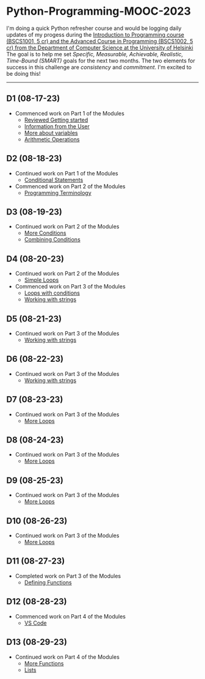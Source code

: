 # Python-Programming-MOOC-2023

I'm doing a quick Python refresher course and would be logging daily updates of my progess during the [Introduction to Programming course (BSCS1001, 5 cr) and the Advanced Course in Programming (BSCS1002, 5 cr) from the Department of Computer Science at the University of Helsinki]([https://programming-23.mooc.fi/]) The goal is to help me set *Specific, Measurable, Achievable, Realistic, Time-Bound (SMART)* goals for the next two months. The two elements for success in this challenge are *consistency* and *commitment*. I'm excited to be doing this!

___

## D1 (08-17-23)

- Commenced work on Part 1 of the Modules
  - [Reviewed Getting started](https://programming-23.mooc.fi/part-1/1-getting-started/)
  - [Information from the User](https://programming-23.mooc.fi/part-1/2-information-from-the-user/)
  - [More about variables](https://programming-23.mooc.fi/part-1/3-more-about-variables)
  - [Arithmetic Operations](https://programming-23.mooc.fi/part-1/4-arithmetic-operations)

## D2 (08-18-23)

- Continued work on Part 1 of the Modules
  - [Conditional Statements](https://programming-23.mooc.fi/part-1/5-conditional-statements/)
- Commenced work on Part 2 of the Modules
  - [Programming Terminology](https://programming-23.mooc.fi/part-2/1-programming-terminology)

## D3 (08-19-23)

- Continued work on Part 2 of the Modules
  - [More Conditions](https://programming-23.mooc.fi/part-2/2-else-elif)
  - [Combining Conditions](https://programming-23.mooc.fi/part-2/3-combining-conditions)

## D4 (08-20-23)

- Continued work on Part 2 of the Modules
  - [Simple Loops](https://programming-23.mooc.fi/part-2/4-simple-loops/)
- Commenced work on Part 3 of the Modules
  - [Loops with conditions](https://programming-23.mooc.fi/part-3/1-loops-with-conditions/)
  - [Working with strings](https://programming-23.mooc.fi/part-3/2-working-with-strings/)

## D5 (08-21-23)

- Continued work on Part 3 of the Modules
  - [Working with strings](https://programming-23.mooc.fi/part-3/2-working-with-strings/)

## D6 (08-22-23)

- Continued work on Part 3 of the Modules
  - [Working with strings](https://programming-23.mooc.fi/part-3/2-working-with-strings/)

## D7 (08-23-23)

- Continued work on Part 3 of the Modules
  - [More Loops](https://programming-23.mooc.fi/part-3/3-more-loops/)

## D8 (08-24-23)

- Continued work on Part 3 of the Modules
  - [More Loops](https://programming-23.mooc.fi/part-3/3-more-loops/)

## D9 (08-25-23)

- Continued work on Part 3 of the Modules
  - [More Loops](https://programming-23.mooc.fi/part-3/3-more-loops/)

## D10 (08-26-23)

- Continued work on Part 3 of the Modules
  - [More Loops](https://programming-23.mooc.fi/part-3/3-more-loops/)

## D11 (08-27-23)

- Completed work on Part 3 of the Modules
  - [Defining Functions](https://programming-23.mooc.fi/part-3/4-defining-functions)

## D12 (08-28-23)

- Commenced work on Part 4 of the Modules
  - [VS Code](https://programming-23.mooc.fi/part-4/1-vscode)

## D13 (08-29-23)

- Continued work on Part 4 of the Modules
  - [More Functions](https://programming-23.mooc.fi/part-4/2-more-functions)
  - [Lists](https://programming-23.mooc.fi/part-4/3-lists)
